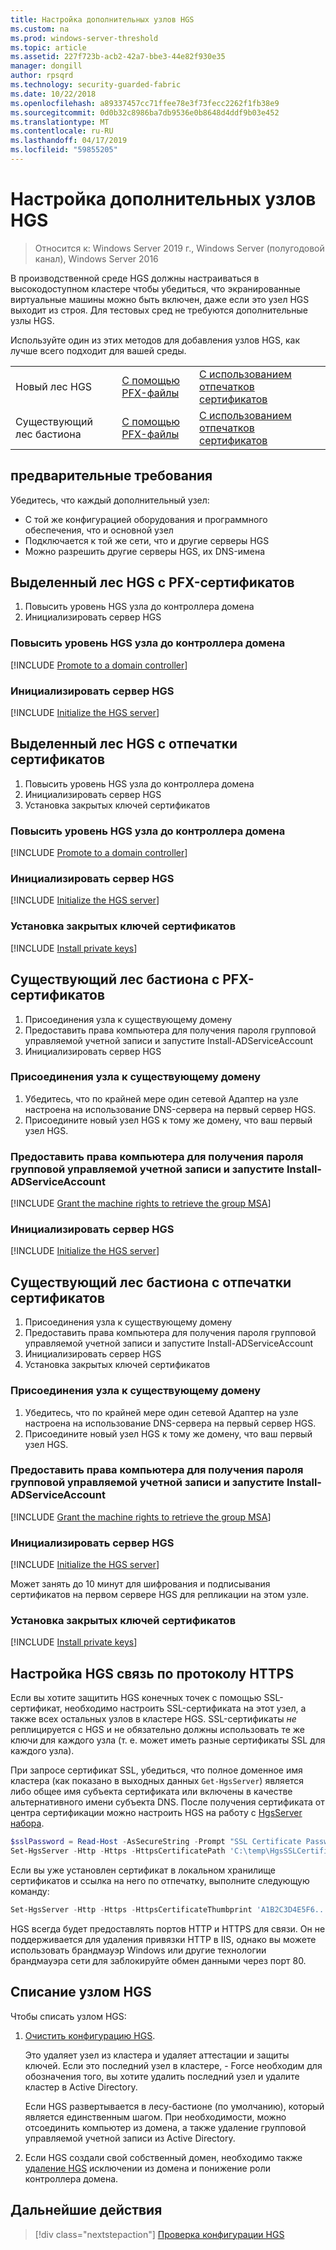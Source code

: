 ```yaml
---
title: Настройка дополнительных узлов HGS
ms.custom: na
ms.prod: windows-server-threshold
ms.topic: article
ms.assetid: 227f723b-acb2-42a7-bbe3-44e82f930e35
manager: dongill
author: rpsqrd
ms.technology: security-guarded-fabric
ms.date: 10/22/2018
ms.openlocfilehash: a89337457cc71ffee78e3f73fecc2262f1fb38e9
ms.sourcegitcommit: 0d0b32c8986ba7db9536e0b8648d4ddf9b03e452
ms.translationtype: MT
ms.contentlocale: ru-RU
ms.lasthandoff: 04/17/2019
ms.locfileid: "59855205"
---
```

# <a name="configure-additional-hgs-nodes"></a>Настройка дополнительных узлов HGS

>Относится к: Windows Server 2019 г., Windows Server (полугодовой канал), Windows Server 2016

В производственной среде HGS должны настраиваться в высокодоступном кластере чтобы убедиться, что экранированные виртуальные машины можно быть включен, даже если это узел HGS выходит из строя. Для тестовых сред не требуются дополнительные узлы HGS.

Используйте один из этих методов для добавления узлов HGS, как лучше всего подходит для вашей среды.

|                |                         |                              | 
|----------------|-------------------------|------------------------------|
|Новый лес HGS  | [С помощью PFX-файлы](#dedicated-hgs-forest-with-pfx-certificates) | [С использованием отпечатков сертификатов](#dedicated-hgs-forest-with-certificate-thumbprints) |
|Существующий лес бастиона |  [С помощью PFX-файлы](#existing-bastion-forest-with-pfx-certificates) | [С использованием отпечатков сертификатов](#existing-bastion-forest-with-certificate-thumbprints) |

## <a name="prerequisites"></a>предварительные требования

Убедитесь, что каждый дополнительный узел: 
- С той же конфигурацией оборудования и программного обеспечения, что и основной узел 
- Подключается к той же сети, что и другие серверы HGS
- Можно разрешить другие серверы HGS, их DNS-имена

## <a name="dedicated-hgs-forest-with-pfx-certificates"></a>Выделенный лес HGS с PFX-сертификатов

1. Повысить уровень HGS узла до контроллера домена
2. Инициализировать сервер HGS

### <a name="promote-the-hgs-node-to-a-domain-controller"></a>Повысить уровень HGS узла до контроллера домена

[!INCLUDE [Promote to a domain controller](../../../includes/guarded-fabric-promote-domain-controller.md)] 

### <a name="initialize-the-hgs-server"></a>Инициализировать сервер HGS

[!INCLUDE [Initialize the HGS server](../../../includes/guarded-fabric-initialize-hgs-on-the-node.md)] 

## <a name="dedicated-hgs-forest-with-certificate-thumbprints"></a>Выделенный лес HGS с отпечатки сертификатов
 
1. Повысить уровень HGS узла до контроллера домена
2. Инициализировать сервер HGS
3. Установка закрытых ключей сертификатов

### <a name="promote-the-hgs-node-to-a-domain-controller"></a>Повысить уровень HGS узла до контроллера домена

[!INCLUDE [Promote to a domain controller](../../../includes/guarded-fabric-promote-domain-controller.md)] 

### <a name="initialize-the-hgs-server"></a>Инициализировать сервер HGS

[!INCLUDE [Initialize the HGS server](../../../includes/guarded-fabric-initialize-hgs-on-the-node.md)] 

### <a name="install-the-private-keys-for-the-certificates"></a>Установка закрытых ключей сертификатов

[!INCLUDE [Install private keys](../../../includes/guarded-fabric-install-private-keys.md)]

## <a name="existing-bastion-forest-with-pfx-certificates"></a>Существующий лес бастиона с PFX-сертификатов

1. Присоединения узла к существующему домену
2. Предоставить права компьютера для получения пароля групповой управляемой учетной записи и запустите Install-ADServiceAccount
3. Инициализировать сервер HGS

### <a name="join-the-node-to-the-existing-domain"></a>Присоединения узла к существующему домену

1. Убедитесь, что по крайней мере один сетевой Адаптер на узле настроена на использование DNS-сервера на первый сервер HGS.
2. Присоедините новый узел HGS к тому же домену, что ваш первый узел HGS. 

### <a name="grant-the-machine-rights-to-retrieve-gmsa-password-and-run-install-adserviceaccount"></a>Предоставить права компьютера для получения пароля групповой управляемой учетной записи и запустите Install-ADServiceAccount

[!INCLUDE [Grant the machine rights to retrieve the group MSA](../../../includes/guarded-fabric-grant-machine-rights-to-retrieve-gmsa.md)] 

### <a name="initialize-the-hgs-server"></a>Инициализировать сервер HGS

[!INCLUDE [Initialize the HGS server](../../../includes/guarded-fabric-initialize-hgs-on-the-node.md)] 

## <a name="existing-bastion-forest-with-certificate-thumbprints"></a>Существующий лес бастиона с отпечатки сертификатов

1. Присоединения узла к существующему домену
2. Предоставить права компьютера для получения пароля групповой управляемой учетной записи и запустите Install-ADServiceAccount
3. Инициализировать сервер HGS
4. Установка закрытых ключей сертификатов

### <a name="join-the-node-to-the-existing-domain"></a>Присоединения узла к существующему домену

1. Убедитесь, что по крайней мере один сетевой Адаптер на узле настроена на использование DNS-сервера на первый сервер HGS.
2. Присоедините новый узел HGS к тому же домену, что ваш первый узел HGS. 

### <a name="grant-the-machine-rights-to-retrieve-gmsa-password-and-run-install-adserviceaccount"></a>Предоставить права компьютера для получения пароля групповой управляемой учетной записи и запустите Install-ADServiceAccount

[!INCLUDE [Grant the machine rights to retrieve the group MSA](../../../includes/guarded-fabric-grant-machine-rights-to-retrieve-gmsa.md)] 

### <a name="initialize-the-hgs-server"></a>Инициализировать сервер HGS

[!INCLUDE [Initialize the HGS server](../../../includes/guarded-fabric-initialize-hgs-on-the-node.md)] 

Может занять до 10 минут для шифрования и подписывания сертификатов на первом сервере HGS для репликации на этом узле.

### <a name="install-the-private-keys-for-the-certificates"></a>Установка закрытых ключей сертификатов

[!INCLUDE [Install private keys](../../../includes/guarded-fabric-install-private-keys.md)]

## <a name="configure-hgs-for-https-communications"></a>Настройка HGS связь по протоколу HTTPS

Если вы хотите защитить HGS конечных точек с помощью SSL-сертификат, необходимо настроить SSL-сертификата на этот узел, а также всех остальных узлов в кластере HGS.
SSL-сертификаты *не* реплицируется с HGS и не обязательно должны использовать те же ключи для каждого узла (т. е. может иметь разные сертификаты SSL для каждого узла).

При запросе сертификат SSL, убедиться, что полное доменное имя кластера (как показано в выходных данных `Get-HgsServer`) является либо общее имя субъекта сертификата или включены в качестве альтернативного имени субъекта DNS.
После получения сертификата от центра сертификации можно настроить HGS на работу с [HgsServer набора](https://technet.microsoft.com/itpro/powershell/windows/hgsserver/set-hgsserver).

```powershell
$sslPassword = Read-Host -AsSecureString -Prompt "SSL Certificate Password"
Set-HgsServer -Http -Https -HttpsCertificatePath 'C:\temp\HgsSSLCertificate.pfx' -HttpsCertificatePassword $sslPassword
```

Если вы уже установлен сертификат в локальном хранилище сертификатов и ссылка на него по отпечатку, выполните следующую команду:

```powershell
Set-HgsServer -Http -Https -HttpsCertificateThumbprint 'A1B2C3D4E5F6...'
```

HGS всегда будет предоставлять портов HTTP и HTTPS для связи.
Он не поддерживается для удаления привязки HTTP в IIS, однако вы можете использовать брандмауэр Windows или другие технологии брандмауэра сети для заблокируйте обмен данными через порт 80.

## <a name="decommission-an-hgs-node"></a>Списание узлом HGS

Чтобы списать узлом HGS:

1. [Очистить конфигурацию HGS](guarded-fabric-manage-hgs.md#clearing-the-hgs-configuration).

   Это удаляет узел из кластера и удаляет аттестации и защиты ключей. 
   Если это последний узел в кластере, - Force необходим для обозначения того, вы хотите удалить последний узел и удалите кластер в Active Directory. 
   
   Если HGS развертывается в лесу-бастионе (по умолчанию), который является единственным шагом. 
   При необходимости, можно отсоединить компьютер из домена, а также удаление групповой управляемой учетной записи из Active Directory.

1. Если HGS создали свой собственный домен, необходимо также [удаление HGS](guarded-fabric-manage-hgs.md#clearing-the-hgs-configuration) исключении из домена и понижение роли контроллера домена.



## <a name="next-step"></a>Дальнейшие действия

>[!div class="nextstepaction"]
[Проверка конфигурации HGS](guarded-fabric-verify-hgs-configuration.md)

